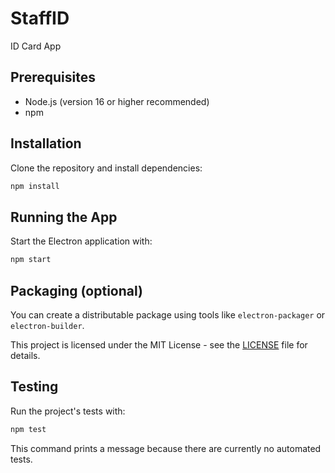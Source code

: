 # StaffID
ID Card App

## Prerequisites
- Node.js (version 16 or higher recommended)
- npm

## Installation
Clone the repository and install dependencies:

```bash
npm install
```

## Running the App
Start the Electron application with:

```bash
npm start
```

## Packaging (optional)
You can create a distributable package using tools like `electron-packager` or `electron-builder`.

This project is licensed under the MIT License - see the [LICENSE](LICENSE) file for details.

## Testing

Run the project's tests with:

```bash
npm test
```

This command prints a message because there are currently no automated tests.
